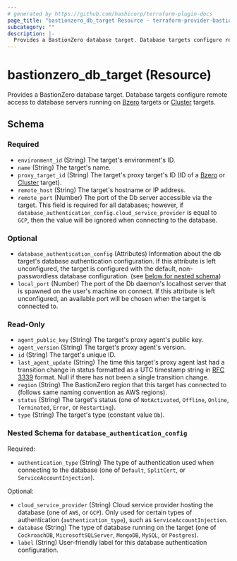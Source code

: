 ```yaml
---
# generated by https://github.com/hashicorp/terraform-plugin-docs
page_title: "bastionzero_db_target Resource - terraform-provider-bastionzero"
subcategory: ""
description: |-
  Provides a BastionZero database target. Database targets configure remote access to database servers running on Bzero bzero_target targets or Cluster cluster_target targets.
---
```


# bastionzero_db_target (Resource)

Provides a BastionZero database target. Database targets configure remote access to database servers running on [Bzero](bzero_target) targets or [Cluster](cluster_target) targets.



<!-- schema generated by tfplugindocs -->
## Schema

### Required

- `environment_id` (String) The target's environment's ID.
- `name` (String) The target's name.
- `proxy_target_id` (String) The target's proxy target's ID (ID of a [Bzero](bzero_target) or [Cluster](cluster_target) target).
- `remote_host` (String) The target's hostname or IP address.
- `remote_port` (Number) The port of the Db server accessible via the target. This field is required for all databases; however, if `database_authentication_config.cloud_service_provider` is equal to `GCP`, then the value will be ignored when connecting to the database.

### Optional

- `database_authentication_config` (Attributes) Information about the db target's database authentication configuration. If this attribute is left unconfigured, the target is configured with the default, non-passwordless database configuration. (see [below for nested schema](#nestedatt--database_authentication_config))
- `local_port` (Number) The port of the Db daemon's localhost server that is spawned on the user's machine on connect. If this attribute is left unconfigured, an available port will be chosen when the target is connected to.

### Read-Only

- `agent_public_key` (String) The target's proxy agent's public key.
- `agent_version` (String) The target's proxy agent's version.
- `id` (String) The target's unique ID.
- `last_agent_update` (String) The time this target's proxy agent last had a transition change in status formatted as a UTC timestamp string in [RFC 3339](https://datatracker.ietf.org/doc/html/rfc3339) format. Null if there has not been a single transition change.
- `region` (String) The BastionZero region that this target has connected to (follows same naming convention as AWS regions).
- `status` (String) The target's status (one of `NotActivated`, `Offline`, `Online`, `Terminated`, `Error`, or `Restarting`).
- `type` (String) The target's type (constant value `Db`).

<a id="nestedatt--database_authentication_config"></a>
### Nested Schema for `database_authentication_config`

Required:

- `authentication_type` (String) The type of authentication used when connecting to the database (one of `Default`, `SplitCert`, or `ServiceAccountInjection`).

Optional:

- `cloud_service_provider` (String) Cloud service provider hosting the database (one of `AWS`, or `GCP`). Only used for certain types of authentication (`authentication_type`), such as `ServiceAccountInjection`.
- `database` (String) The type of database running on the target (one of `CockroachDB`, `MicrosoftSQLServer`, `MongoDB`, `MySQL`, or `Postgres`).
- `label` (String) User-friendly label for this database authentication configuration.
